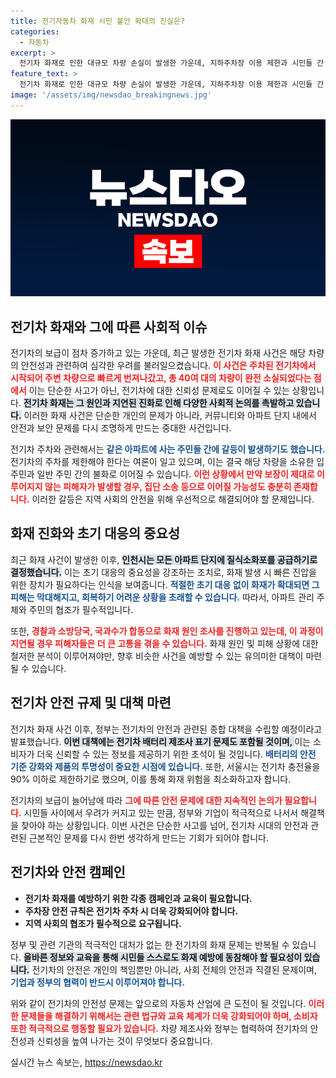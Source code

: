 ```yaml
---
title: 전기자동차 화재 시민 불안 확대의 진실은?
categories:
  - 자동차
excerpt: >
  전기차 화재로 인한 대규모 차량 손실이 발생한 가운데, 지하주차장 이용 제한과 시민들 간 갈등이 불거지고 있습니다. 정부는 안전 대책 마련에 나섰지만, 현실적인 보상 문제는 여전히 불투명합니다.
feature_text: >
  전기차 화재로 인한 대규모 차량 손실이 발생한 가운데, 지하주차장 이용 제한과 시민들 간 갈등이 불거지고 있습니다. 정부는 안전 대책 마련에 나섰지만, 현실적인 보상 문제는 여전히 불투명합니다.
image: '/assets/img/newsdao_breakingnews.jpg'
---
```


<p><img src="/assets/img/newsdao_breakingnews.jpg" alt="koreaapp 속보" /></p>

<h2 data-ke-size="size26">전기차 화재와 그에 따른 사회적 이슈</h2>

<p data-ke-size="size16"></p>  

<p>전기차의 보급이 점차 증가하고 있는 가운데, 최근 발생한 전기차 화재 사건은 해당 차량의 안전성과 관련하여 심각한 우려를 불러일으켰습니다. <b><span style="color: #ee2323;">이 사건은 주차된 전기차에서 시작되어 주변 차량으로 빠르게 번져나갔고, 총 40여 대의 차량이 완전 소실되었다는 점에서</span></b> 이는 단순한 사고가 아닌, 전기차에 대한 신뢰성 문제로도 이어질 수 있는 상황입니다. <b><span style="background-color: #21538527;">전기차 화재는 그 원인과 지연된 진화로 인해 다양한 사회적 논의를 촉발하고 있습니다.</span></b> 이러한 화재 사건은 단순한 개인의 문제가 아니라, 커뮤니티와 아파트 단지 내에서 안전과 보안 문제를 다시 조명하게 만드는 중대한 사건입니다. </p>

<p data-ke-size="size16"></p>  

<p>전기차 주차와 관련해서는 <b><span style="color: #1a5490;">같은 아파트에 사는 주민들 간에 갈등이 발생하기도 했습니다.</span></b> 전기차의 주차를 제한해야 한다는 여론이 일고 있으며, 이는 결국 해당 차량을 소유한 입주민과 일반 주민 간의 불화로 이어질 수 있습니다. <b><span style="color: #ee2323;">이런 상황에서 만약 보장이 제대로 이루어지지 않는 피해자가 발생할 경우, 집단 소송 등으로 이어질 가능성도 충분히 존재합니다.</span></b> 이러한 갈등은 지역 사회의 안전을 위해 우선적으로 해결되어야 할 문제입니다.</p>

<h2 data-ke-size="size26">화재 진화와 초기 대응의 중요성</h2>

<p data-ke-size="size16"></p>  

<p>최근 화재 사건이 발생한 이후, <b><span style="background-color: #21538527;">인천시는 모든 아파트 단지에 질식소화포를 공급하기로 결정했습니다.</span></b> 이는 초기 대응의 중요성을 강조하는 조치로, 화재 발생 시 빠른 진압을 위한 장치가 필요하다는 인식을 보여줍니다. <b><span style="color: #1a5490;">적절한 초기 대응 없이 화재가 확대되면 그 피해는 막대해지고, 회복하기 어려운 상황을 초래할 수 있습니다.</span></b> 따라서, 아파트 관리 주체와 주민의 협조가 필수적입니다.</p>

<p data-ke-size="size16"></p>  

<p>또한, <b><span style="color: #ee2323;">경찰과 소방당국, 국과수가 합동으로 화재 원인 조사를 진행하고 있는데, 이 과정이 지연될 경우 피해자들은 더 큰 고통을 겪을 수 있습니다.</span></b> 화재 원인 및 피해 상황에 대한 철저한 분석이 이루어져야만, 향후 비슷한 사건을 예방할 수 있는 유의미한 대책이 마련될 수 있습니다.</p>

<h2 data-ke-size="size26">전기차 안전 규제 및 대책 마련</h2>

<p data-ke-size="size16"></p>  

<p>전기차 화재 사건 이후, 정부는 전기차의 안전과 관련된 종합 대책을 수립할 예정이라고 발표했습니다. <b><span style="background-color: #21538527;">이번 대책에는 전기차 배터리 제조사 표기 문제도 포함될 것이며, </span></b>이는 소비자가 더욱 신뢰할 수 있는 정보를 제공하기 위한 초석이 될 것입니다. <b><span style="color: #1a5490;">배터리의 안전 기준 강화와 제품의 투명성이 중요한 시점에 있습니다.</span></b> 또한, 서울시는 전기차 충전율을 90% 이하로 제한하기로 했으며, 이를 통해 화재 위험을 최소화하고자 합니다.</p>

<p data-ke-size="size16"></p>  

<p>전기차의 보급이 늘어남에 따라 <b><span style="color: #ee2323;">그에 따른 안전 문제에 대한 지속적인 논의가 필요합니다.</span></b> 시민들 사이에서 우려가 커지고 있는 만큼, 정부와 기업이 적극적으로 나서서 해결책을 찾아야 하는 상황입니다. 이번 사건은 단순한 사고를 넘어, 전기차 시대의 안전과 관련된 근본적인 문제를 다시 한번 생각하게 만드는 기회가 되어야 합니다.</p>

<h2 data-ke-size="size26">전기차와 안전 캠페인</h2>

<ul>
  <li><b>전기차 화재를 예방하기 위한 각종 캠페인과 교육이 필요합니다.</b></li>
  <li><b>주차장 안전 규칙은 전기차 주차 시 더욱 강화되어야 합니다.</b></li>
  <li><b>지역 사회의 협조가 필수적으로 요구됩니다.</b></li>
</ul>

<p data-ke-size="size16"></p>  

<p>정부 및 관련 기관의 적극적인 대처가 없는 한 전기차의 화재 문제는 반복될 수 있습니다. <b><span style="background-color: #21538527;">올바른 정보와 교육을 통해 시민들 스스로도 화재 예방에 동참해야 할 필요성이 있습니다.</span></b> 전기차의 안전은 개인의 책임뿐만 아니라, 사회 전체의 안전과 직결된 문제이며, <b><span style="color: #1a5490;">기업과 정부의 협력이 반드시 이루어져야 합니다.</span></b></p>

<p data-ke-size="size16"></p>  

<p>위와 같이 전기차의 안전성 문제는 앞으로의 자동차 산업에 큰 도전이 될 것입니다. <b><span style="color: #ee2323;">이러한 문제들을 해결하기 위해서는 관련 법규와 교육 체계가 더욱 강화되어야 하며, 소비자 또한 적극적으로 행동할 필요가 있습니다.</span></b> 차량 제조사와 정부는 협력하여 전기차의 안전성과 신뢰성을 높여 나가는 것이 무엇보다 중요합니다.</p>
실시간 뉴스 속보는, <a href="https://newsdao.kr" rel="dofollow">https://newsdao.kr</a>


